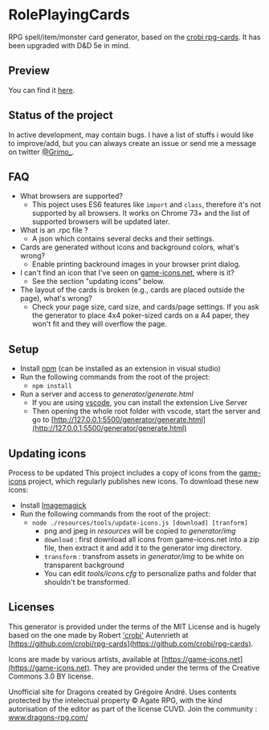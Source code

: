 # RolePlayingCards

RPG spell/item/monster card generator, based on the [crobi rpg-cards](https://github.com/crobi/rpg-cards). It has been upgraded with D&D 5e in mind.

## Preview

You can find it [here](https://grimo0.github.io/roleplayingcards/generator/generate.html).

## Status of the project

In active development, may contain bugs. I have a list of stuffs i would like to improve/add, but you can always create an issue or send me a message on twitter [@Grimo_](https://twitter.com/Grimo_).

## FAQ

- What browsers are supported?
  - This poject uses ES6 features like `import` and `class`, therefore it's not supported by all browsers. It works on Chrome 73+ and the list of supported browsers will be updated later. 
- What is an .rpc file ? 
  - A json which contains several decks and their settings.
- Cards are generated without icons and background colors, what's wrong?
  - Enable printing backround images in your browser print dialog.
- I can't find an icon that I've seen on [game-icons.net](https://game-icons.net), where is it?
  - See the section "updating icons" below.
- The layout of the cards is broken (e.g., cards are placed outside the page), what's wrong?
  - Check your page size, card size, and cards/page settings. If you ask the generator to place 4x4 poker-sized cards on a A4 paper, they won't fit and they will overflow the page.

## Setup

- Install [npm](https://www.npmjs.com) (can be installed as an extension in visual studio)
- Run the following commands from the root of the project:
  - `npm install`
- Run a server and access to _generator/generate.html_
  - If you are using [vscode](https://code.visualstudio.com/), you can install the extension Live Server
  - Then opening the whole root folder with vscode, start the server and go to [http://127.0.0.1:5500/generator/generate.html](http://127.0.0.1:5500/generator/generate.html)

## Updating icons

Process to be updated
This project includes a copy of icons from the [game-icons](https://game-icons.net) project,
which regularly publishes new icons.
To download these new icons:

- Install [Imagemagick](https://www.imagemagick.org/script/download.php)
- Run the following commands from the root of the project:
  - `node ./resources/tools/update-icons.js [download] [tranform]`
    - png and jpeg in _resources_ will be copied to _generator/img_
    - `download` : first download all icons from game-icons.net into a zip file, then extract it and add it to the generator img directory.
    - `transform` : transfrom assets in _generator/img_ to be white on transparent background
    - You can edit _tools/icons.cfg_ to personalize paths and folder that shouldn't be transformed.

## Licenses

This generator is provided under the terms of the MIT License and is hugely based on the one made by Robert ['crobi'](https://github.com/crobi) Autenrieth at [https://github.com/crobi/rpg-cards](https://github.com/crobi/rpg-cards).

Icons are made by various artists, available at [https://game-icons.net](https://game-icons.net).
They are provided under the terms of the Creative Commons 3.0 BY license.

Unofficial site for Dragons created by Grégoire André. Uses contents protected by the intelectual property © Agate RPG, with the kind autorisation of the editor as part of the license CUVD. Join the community : www.dragons-rpg.com/
